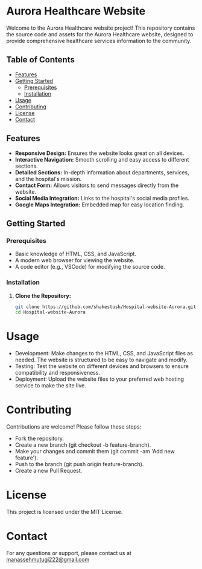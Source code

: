 # Aurora Healthcare Website

Welcome to the Aurora Healthcare website project! This repository contains the source code and assets for the Aurora Healthcare website, designed to provide comprehensive healthcare services information to the community.

## Table of Contents

- [Features](#features)
- [Getting Started](#getting-started)
  - [Prerequisites](#prerequisites)
  - [Installation](#installation)
- [Usage](#usage)
- [Contributing](#contributing)
- [License](#license)
- [Contact](#contact)

## Features

- **Responsive Design:** Ensures the website looks great on all devices.
- **Interactive Navigation:** Smooth scrolling and easy access to different sections.
- **Detailed Sections:** In-depth information about departments, services, and the hospital's mission.
- **Contact Form:** Allows visitors to send messages directly from the website.
- **Social Media Integration:** Links to the hospital's social media profiles.
- **Google Maps Integration:** Embedded map for easy location finding.

## Getting Started

### Prerequisites

- Basic knowledge of HTML, CSS, and JavaScript.
- A modern web browser for viewing the website.
- A code editor (e.g., VSCode) for modifying the source code.

### Installation

1. **Clone the Repository:**
   ```bash
   git clone https://github.com/shakestush/Hospital-website-Aurora.git
   cd Hospital-website-Aurora
   
# Usage
- Development: Make changes to the HTML, CSS, and JavaScript files as needed. The website is structured to be easy to navigate and modify.
- Testing: Test the website on different devices and browsers to ensure compatibility and responsiveness.
- Deployment: Upload the website files to your preferred web hosting service to make the site live.

# Contributing
Contributions are welcome! Please follow these steps:

- Fork the repository.
- Create a new branch (git checkout -b feature-branch).
- Make your changes and commit them (git commit -am 'Add new feature').
- Push to the branch (git push origin feature-branch).
- Create a new Pull Request.

# License
This project is licensed under the MIT License. 

# Contact
For any questions or support, please contact us at manassehmutugi222@gmail.com 
